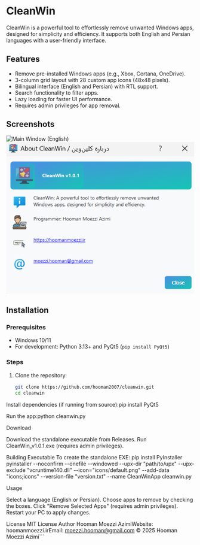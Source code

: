 # CleanWin

CleanWin is a powerful tool to effortlessly remove unwanted Windows apps, designed for simplicity and efficiency. It supports both English and Persian languages with a user-friendly interface.

## Features
- Remove pre-installed Windows apps (e.g., Xbox, Cortana, OneDrive).
- 3-column grid layout with 28 custom app icons (48x48 pixels).
- Bilingual interface (English and Persian) with RTL support.
- Search functionality to filter apps.
- Lazy loading for faster UI performance.
- Requires admin privileges for app removal.

## Screenshots
![Main Window (English)](screenshots/main_window_en.png)
![About Dialog](screenshots/about_dialog.png)

## Installation
### Prerequisites
- Windows 10/11
- For development: Python 3.13+ and PyQt5 (`pip install PyQt5`)

### Steps
1. Clone the repository:
   ```bash
   git clone https://github.com/hooman2007/cleanwin.git
   cd cleanwin


Install dependencies (if running from source):pip install PyQt5


Run the app:python cleanwin.py



Download

Download the standalone executable from Releases.
Run CleanWin_v1.0.1.exe (requires admin privileges).

Building Executable
To create the standalone EXE:
pip install PyInstaller
pyinstaller --noconfirm --onefile --windowed --upx-dir "path/to/upx" --upx-exclude "vcruntime140.dll" --icon="icons/default.png" --add-data "icons;icons" --version-file "version.txt" --name CleanWinApp cleanwin.py

Usage

Select a language (English or Persian).
Choose apps to remove by checking the boxes.
Click "Remove Selected Apps" (requires admin privileges).
Restart your PC to apply changes.

License
MIT License
Author
Hooman Moezzi AzimiWebsite: hoomanmoezzi.irEmail: moezzi.hooman@gmail.com
© 2025 Hooman Moezzi Azimi```